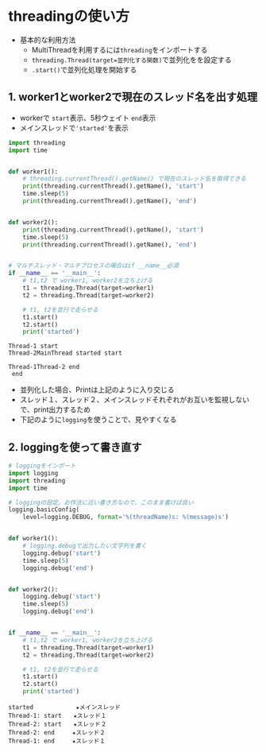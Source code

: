 # threadingの使い方

- 基本的な利用方法
    - MultiThreadを利用するには`threading`をインポートする
    - `threading.Thread(target=並列化する関数)`で並列化をを設定する
    - `.start()`で並列化処理を開始する

## 1. worker1とworker2で現在のスレッド名を出す処理
- workerで `start`表示、5秒ウェイト `end`表示
- メインスレッドで`'started'`を表示


```python:threading.py
import threading
import time


def worker1():
    # threading.currentThread().getName() で現在のスレッド名を取得できる
    print(threading.currentThread().getName(), 'start')
    time.sleep(5)
    print(threading.currentThread().getName(), 'end')


def worker2():
    print(threading.currentThread().getName(), 'start')
    time.sleep(5)
    print(threading.currentThread().getName(), 'end')


# マルチスレッド・マルチプロセスの場合はif __name__必須
if __name__ == '__main__':
    # t1,t2 で worker1, worker2を立ち上げる
    t1 = threading.Thread(target=worker1)
    t2 = threading.Thread(target=worker2)

    # t1, t2を並行で走らせる
    t1.start()
    t2.start()
    print('started')
```

```sh:実行結果
Thread-1 start
Thread-2MainThread started start

Thread-1Thread-2 end
 end
```
- 並列化した場合、Printは上記のように入り交じる
- スレッド１、スレッド２、メインスレッドそれぞれがお互いを監視しないで、print出力するため
- 下記のように`logging`を使うことで、見やすくなる


## 2. loggingを使って書き直す
```python:threading.py
# loggingをインポート
import logging
import threading
import time

# loggingの設定。お作法に近い書き方なので、このまま書けば良い
logging.basicConfig(
    level=logging.DEBUG, format='%(threadName)s: %(message)s')


def worker1():
    # logging.debugで出力したい文字列を書く
    logging.debug('start')
    time.sleep(5)
    logging.debug('end')


def worker2():
    logging.debug('start')
    time.sleep(5)
    logging.debug('end')


if __name__ == '__main__':
    # t1,t2 で worker1, worker2を立ち上げる
    t1 = threading.Thread(target=worker1)
    t2 = threading.Thread(target=worker2)

    # t1, t2を並行で走らせる
    t1.start()
    t2.start()
    print('started')
```

```sh:実行結果
started            ★メインスレッド
Thread-1: start　　★スレッド１
Thread-2: start　　★スレッド２
Thread-2: end　　　★スレッド２
Thread-1: end　　　★スレッド１
```




